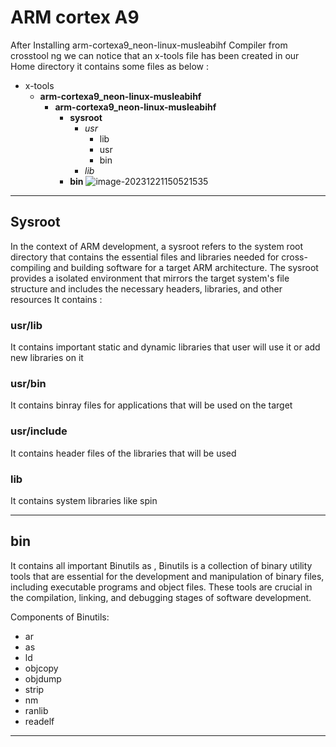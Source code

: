 # ARM cortex A9

After Installing arm-cortexa9_neon-linux-musleabihf Compiler from crosstool ng we can notice that an x-tools file has been created in our Home directory it contains some files as below :

* x-tools
  * **arm-cortexa9_neon-linux-musleabihf**
    * **arm-cortexa9_neon-linux-musleabihf**
      * **sysroot**
        * *usr*
          * lib
          * usr
          * bin
        * *lib*
      * **bin**
![image-20231221150521535](https://github.com/Omarmedhat0/Embedded-Linux/assets/108958395/01516535-8ad8-4fd7-8211-5511769cd8b9)
------




## Sysroot 

In the context of ARM development, a sysroot refers to the system root directory that contains the essential files and libraries needed for cross-compiling and building software for a target ARM architecture. The sysroot provides a isolated environment that mirrors the target system's file structure and includes the necessary headers, libraries, and other resources It contains : 

### usr/lib

It contains important static and dynamic libraries that user will use it or add new libraries on it

### usr/bin

It contains binray files for applications that will be used on the target

### usr/include

It contains header files of the libraries that will be used 

### lib

It contains system libraries like spin

------



## bin

It contains all important Binutils  as , Binutils is a collection of binary utility tools that are essential for the development and manipulation of binary files, including executable programs and object files. These tools are crucial in the compilation, linking, and debugging stages of software development. 

Components of Binutils:

- ar
- as
- ld
- objcopy
- objdump
- strip
- nm
- ranlib
- readelf

------

